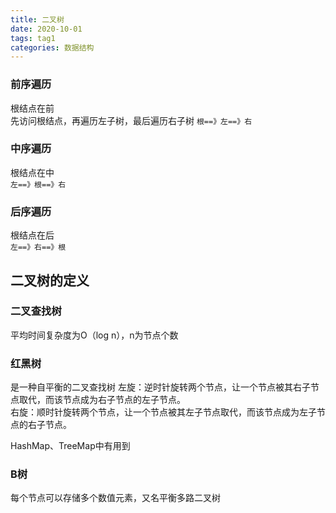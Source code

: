 ```yaml
---
title: 二叉树
date: 2020-10-01
tags: tag1
categories: 数据结构
---
```


### 前序遍历
根结点在前  
先访问根结点，再遍历左子树，最后遍历右子树
`根==》左==》右`

### 中序遍历
根结点在中  
`左==》根==》右`

### 后序遍历
根结点在后  
`左==》右==》根`


## 二叉树的定义

### 二叉查找树
平均时间复杂度为O（log n），n为节点个数

### 红黑树 
是一种自平衡的二叉查找树 
左旋：逆时针旋转两个节点，让一个节点被其右子节点取代，而该节点成为右子节点的左子节点。  
右旋：顺时针旋转两个节点，让一个节点被其左子节点取代，而该节点成为左子节点的右子节点。  

HashMap、TreeMap中有用到

### B树  
每个节点可以存储多个数值元素，又名平衡多路二叉树